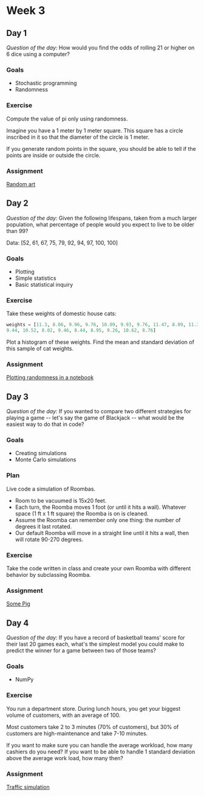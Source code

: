 # Week 3

## Day 1

*Question of the day:* How would you find the odds of rolling 21 or higher on 6 dice using a computer?

### Goals

* Stochastic programming
* Randomness

### Exercise

Compute the value of pi only using randomness.

Imagine you have a 1 meter by 1 meter square. This square has a circle
inscribed in it so that the diameter of the circle is 1 meter.

If you generate random points in the square, you should be able to tell if the
points are inside or outside the circle.

### Assignment

[Random art](https://github.com/theironyard/python-assignments/tree/master/basics/random-art)

## Day 2

*Question of the day:* Given the following lifespans, taken from a much larger
population, what percentage of people would you expect to live to be older
than 99?

Data: [52, 61, 67, 75, 79, 92, 94, 97, 100, 100]

### Goals

* Plotting
* Simple statistics
* Basic statistical inquiry

### Exercise

Take these weights of domestic house cats:

```py
weights = [11.3, 8.06, 9.96, 9.76, 10.09, 9.93, 9.76, 11.47, 8.09, 11.38, 8.47,
9.44, 10.52, 8.02, 9.46, 8.44, 8.95, 9.26, 10.62, 8.76]
```

Plot a histogram of these weights. Find the mean and standard deviation of this sample of cat weights.

### Assignment

[Plotting randomness in a notebook](https://github.com/theironyard/python-assignments/tree/master/basics/charting-coin-flips)


## Day 3

*Question of the day:* If you wanted to compare two different strategies for
playing a game -- let's say the game of Blackjack -- what would be the easiest
way to do that in code?

### Goals

* Creating simulations
* Monte Carlo simulations

### Plan

Live code a simulation of Roombas.

* Room to be vacuumed is 15x20 feet.
* Each turn, the Roomba moves 1 foot (or until it hits a wall). Whatever space
(1 ft x 1 ft square) the Roomba is on is cleaned.
* Assume the Roomba can remember only one thing: the number of degrees it last
rotated.
* Our default Roomba will move in a straight line until it hits a wall, then
will rotate 90-270 degrees.

### Exercise

Take the code written in class and create your own Roomba with different behavior by subclassing Roomba.

### Assignment

[Some Pig](https://github.com/theironyard/python-assignments/tree/master/basics/some-pig)

## Day 4

*Question of the day:* If you have a record of basketball teams' score for their last
20 games each, what's the simplest model you could make to predict the winner for
a game between two of those teams?

### Goals

* NumPy

### Exercise

You run a department store. During lunch hours, you get your biggest volume of
customers, with an average of 100.

Most customers take 2 to 3 minutes (70% of customers), but 30% of customers
are high-maintenance and take 7-10 minutes.

If you want to make sure you can handle the average workload, how many cashiers
do you need? If you want to be able to handle 1 standard deviation above the
average work load, how many then?

### Assignment

[Traffic simulation](https://github.com/theironyard/python-assignments/tree/master/basics/traffic-simulation)
